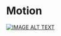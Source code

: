 # Motion
[![IMAGE ALT TEXT](http://img.youtube.com/vi/GtlcOowVptU/0.jpg)](https://github.com/yjy249/Motion/blob/main/Motion-Detection-Using-BackgroundSubtractorMOG2/MulDetection-BackgroundSubtractorMOG2.mp4)
